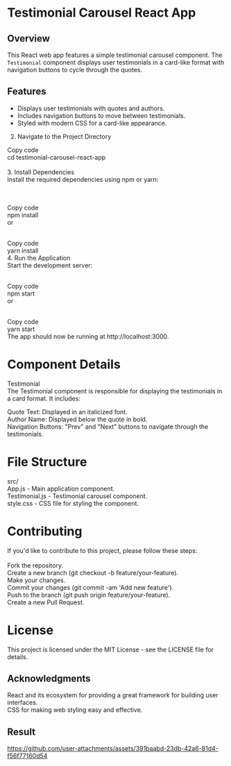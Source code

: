 # Testimonial Carousel React App

## Overview

This React web app features a simple testimonial carousel component. The `Testimonial` component displays user testimonials in a card-like format with navigation buttons to cycle through the quotes.

## Features

- Displays user testimonials with quotes and authors.<br>
- Includes navigation buttons to move between testimonials.<br>
- Styled with modern CSS for a card-like appearance.<br>
2. Navigate to the Project Directory<br>

Copy code<br>
cd testimonial-carousel-react-app<br>
<br>
3. Install Dependencies<br>
Install the required dependencies using npm or yarn:<br>

<br><br>
Copy code<br>
npm install<br>
or<br>
<br>

Copy code<br>
yarn install<br>
4. Run the Application<br>
Start the development server:<br>
<br>

Copy code<br>
npm start<br>
or<br>

<br>
Copy code<br>
yarn start<br>
The app should now be running at http://localhost:3000.<br>

# Component Details
Testimonial<br>
The Testimonial component is responsible for displaying the testimonials in a card format. It includes:<br>

Quote Text: Displayed in an italicized font.<br>
Author Name: Displayed below the quote in bold.<br>
Navigation Buttons: "Prev" and "Next" buttons to navigate through the testimonials.<br>
# File Structure
src/<br>
App.js - Main application component.<br>
Testimonial.js - Testimonial carousel component.<br>
style.css - CSS file for styling the component.<br>

# Contributing
If you'd like to contribute to this project, please follow these steps:<br>
<br>
Fork the repository.<br>
Create a new branch (git checkout -b feature/your-feature).<br>
Make your changes.<br>
Commit your changes (git commit -am 'Add new feature').<br>
Push to the branch (git push origin feature/your-feature).<br>
Create a new Pull Request.<br>
# License
This project is licensed under the MIT License - see the LICENSE file for details.<br>

## Acknowledgments
React and its ecosystem for providing a great framework for building user interfaces.<br>
CSS for making web styling easy and effective.<br>

## Result



https://github.com/user-attachments/assets/391baabd-23db-42a6-81d4-f56f77160d54


